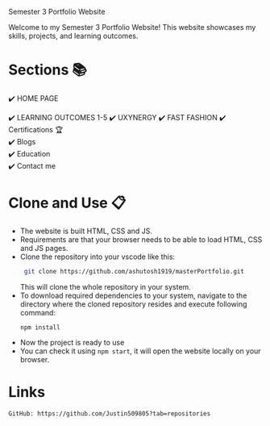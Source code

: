 Semester 3 Portfolio Website

Welcome to my Semester 3 Portfolio Website! This website showcases my skills, projects, and learning outcomes. 


# Sections 📚

✔️ HOME PAGE

✔️ LEARNING OUTCOMES 1-5
✔️ UXYNERGY
✔️ FAST FASHION
✔️ Certifications 🏆\
✔️ Blogs\
✔️ Education\
✔️ Contact me



# Clone and Use 📋

- The website is built HTML, CSS and JS.
- Requirements are that your browser needs to be able to load HTML, CSS and JS pages.
- Clone the repository into your vscode like this:
  ```bash
   git clone https://github.com/ashutosh1919/masterPortfolio.git
  ```
  This will clone the whole repository in your system.
- To download required dependencies to your system, navigate to the directory where the cloned repository resides and execute following command:
  ```node
  npm install
  ```
- Now the project is ready to use
- You can check it using `npm start`, it will open the website locally on your browser.

# Links
    GitHub: https://github.com/Justin509805?tab=repositories
